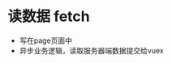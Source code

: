<!--
 * @Description: 读数据fetch
 * @Author: zhaoyp
 * @Date: 2020-12-28 15:12:03
 * @LastEditTime: 2020-12-28 15:13:44
 * @LastEditors:  
-->
# 读数据 fetch
* 写在page页面中
* 异步业务逻辑，读取服务器端数据提交给vuex
